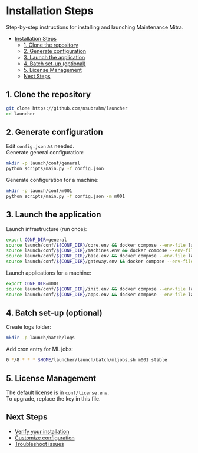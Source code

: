 # Installation Steps

Step-by-step instructions for installing and launching Maintenance Mitra.

- [Installation Steps](#installation-steps)
  - [1. Clone the repository](#1-clone-the-repository)
  - [2. Generate configuration](#2-generate-configuration)
  - [3. Launch the application](#3-launch-the-application)
  - [4. Batch set-up (optional)](#4-batch-set-up-optional)
  - [5. License Management](#5-license-management)
  - [Next Steps](#next-steps)

## 1. Clone the repository

```bash
git clone https://github.com/nsubrahm/launcher
cd launcher
```

## 2. Generate configuration

Edit `config.json` as needed.  
Generate general configuration:

```bash
mkdir -p launch/conf/general
python scripts/main.py -f config.json
```

Generate configuration for a machine:

```bash
mkdir -p launch/conf/m001
python scripts/main.py -f config.json -m m001
```

## 3. Launch the application

Launch infrastructure (run once):

```bash
export CONF_DIR=general
source launch/conf/${CONF_DIR}/core.env && docker compose --env-file launch/conf/${CONF_DIR}/core.env -f launch/stacks/core.yaml up -d
source launch/conf/${CONF_DIR}/machines.env && docker compose --env-file launch/conf/${CONF_DIR}/machines.env -f launch/stacks/machines.yaml up -d
source launch/conf/${CONF_DIR}/base.env && docker compose --env-file launch/conf/${CONF_DIR}/base.env -f launch/stacks/base.yaml up -d
source launch/conf/${CONF_DIR}/gateway.env && docker compose --env-file launch/conf/${CONF_DIR}/gateway.env -f launch/stacks/gateway.yaml up -d
```

Launch applications for a machine:

```bash
export CONF_DIR=m001
source launch/conf/${CONF_DIR}/init.env && docker compose --env-file launch/conf/${CONF_DIR}/init.env -f launch/stacks/init.yaml up -d
source launch/conf/${CONF_DIR}/apps.env && docker compose --env-file launch/conf/${CONF_DIR}/apps.env -f launch/stacks/apps.yaml up -d
```

## 4. Batch set-up (optional)

Create logs folder:

```bash
mkdir -p launch/batch/logs
```

Add cron entry for ML jobs:

```bash
0 */8 * * * $HOME/launcher/launch/batch/mljobs.sh m001 stable
```

## 5. License Management

The default license is in `conf/license.env`.  
To upgrade, replace the key in this file.

## Next Steps

- [Verify your installation](verification.md)
- [Customize configuration](configuration.md)
- [Troubleshoot issues](troubleshooting.md)
